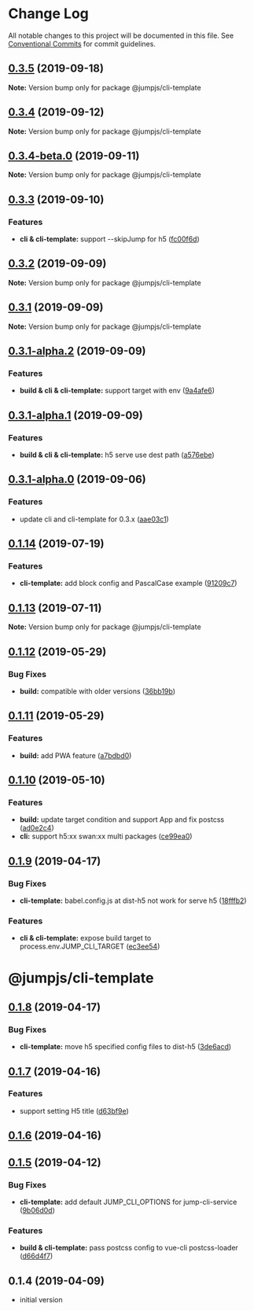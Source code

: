 # Change Log

All notable changes to this project will be documented in this file.
See [Conventional Commits](https://conventionalcommits.org) for commit guidelines.

## [0.3.5](https://github.com/max-team/Jump/compare/@jumpjs/cli-template@0.3.4...@jumpjs/cli-template@0.3.5) (2019-09-18)

**Note:** Version bump only for package @jumpjs/cli-template





## [0.3.4](https://github.com/max-team/Jump/compare/@jumpjs/cli-template@0.3.4-beta.0...@jumpjs/cli-template@0.3.4) (2019-09-12)

**Note:** Version bump only for package @jumpjs/cli-template





## [0.3.4-beta.0](https://github.com/max-team/Jump/compare/@jumpjs/cli-template@0.3.3...@jumpjs/cli-template@0.3.4-beta.0) (2019-09-11)

**Note:** Version bump only for package @jumpjs/cli-template





## [0.3.3](https://github.com/max-team/Jump/compare/@jumpjs/cli-template@0.3.2...@jumpjs/cli-template@0.3.3) (2019-09-10)


### Features

* **cli & cli-template:** support --skipJump for h5 ([fc00f6d](https://github.com/max-team/Jump/commit/fc00f6d))





## [0.3.2](https://github.com/max-team/Jump/compare/@jumpjs/cli-template@0.3.1...@jumpjs/cli-template@0.3.2) (2019-09-09)

**Note:** Version bump only for package @jumpjs/cli-template





## [0.3.1](https://github.com/max-team/Jump/compare/@jumpjs/cli-template@0.3.1-alpha.2...@jumpjs/cli-template@0.3.1) (2019-09-09)

**Note:** Version bump only for package @jumpjs/cli-template





## [0.3.1-alpha.2](https://github.com/max-team/Jump/compare/@jumpjs/cli-template@0.3.1-alpha.1...@jumpjs/cli-template@0.3.1-alpha.2) (2019-09-09)


### Features

* **build & cli & cli-template:** support target with env ([9a4afe6](https://github.com/max-team/Jump/commit/9a4afe6))





## [0.3.1-alpha.1](https://github.com/max-team/Jump/compare/@jumpjs/cli-template@0.3.1-alpha.0...@jumpjs/cli-template@0.3.1-alpha.1) (2019-09-09)


### Features

* **build & cli & cli-template:** h5 serve use dest path ([a576ebe](https://github.com/max-team/Jump/commit/a576ebe))





## [0.3.1-alpha.0](https://github.com/max-team/Jump/compare/@jumpjs/cli-template@0.1.14...@jumpjs/cli-template@0.3.1-alpha.0) (2019-09-06)


### Features

* update cli and cli-template for 0.3.x ([aae03c1](https://github.com/max-team/Jump/commit/aae03c1))





## [0.1.14](https://github.com/max-team/Jump/compare/@jumpjs/cli-template@0.1.13...@jumpjs/cli-template@0.1.14) (2019-07-19)


### Features

* **cli-template:** add block config and PascalCase example ([91209c7](https://github.com/max-team/Jump/commit/91209c7))





## [0.1.13](https://github.com/max-team/Jump/compare/@jumpjs/cli-template@0.1.12...@jumpjs/cli-template@0.1.13) (2019-07-11)

**Note:** Version bump only for package @jumpjs/cli-template





## [0.1.12](https://github.com/max-team/Jump/compare/@jumpjs/cli-template@0.1.11...@jumpjs/cli-template@0.1.12) (2019-05-29)


### Bug Fixes

* **build:** compatible with older versions ([36bb19b](https://github.com/max-team/Jump/commit/36bb19b))





## [0.1.11](https://github.com/max-team/Jump/compare/@jumpjs/cli-template@0.1.10...@jumpjs/cli-template@0.1.11) (2019-05-29)


### Features

* **build:** add PWA feature ([a7bdbd0](https://github.com/max-team/Jump/commit/a7bdbd0))





## [0.1.10](https://github.com/max-team/Jump/compare/@jumpjs/cli-template@0.1.9...@jumpjs/cli-template@0.1.10) (2019-05-10)


### Features

* **build:** update target condition and support App and fix postcss ([ad0e2c4](https://github.com/max-team/Jump/commit/ad0e2c4))
* **cli:** support h5:xx  swan:xx multi packages ([ce99ea0](https://github.com/max-team/Jump/commit/ce99ea0))





## [0.1.9](https://github.com/max-team/Jump/compare/@jumpjs/cli-template@0.1.8...@jumpjs/cli-template@0.1.9) (2019-04-17)


### Bug Fixes

* **cli-template:** babel.config.js at dist-h5 not work for serve h5 ([18fffb2](https://github.com/max-team/Jump/commit/18fffb2))


### Features

* **cli & cli-template:** expose build target to process.env.JUMP_CLI_TARGET ([ec3ee54](https://github.com/max-team/Jump/commit/ec3ee54))





# @jumpjs/cli-template


## [0.1.8](https://github.com/max-team/Jump/compare/@jumpjs/cli-template@0.1.7...@jumpjs/cli-template@0.1.8) (2019-04-17)


### Bug Fixes

* **cli-template:** move h5 specified config files to dist-h5 ([3de6acd](https://github.com/max-team/Jump/commit/3de6acd))


## [0.1.7](https://github.com/max-team/Jump/compare/@jumpjs/cli-template@0.1.6...@jumpjs/cli-template@0.1.7) (2019-04-16)


### Features

* support setting H5 title ([d63bf9e](https://github.com/max-team/Jump/commit/d63bf9e))


## [0.1.6](https://github.com/max-team/Jump/compare/@jumpjs/cli-template@0.1.5...@jumpjs/cli-template@0.1.6) (2019-04-16)



## [0.1.5](https://github.com/max-team/Jump/compare/@jumpjs/cli-template@0.1.4...@jumpjs/cli-template@0.1.5) (2019-04-12)


### Bug Fixes

* **cli-template:** add default JUMP_CLI_OPTIONS for jump-cli-service ([9b06d0d](https://github.com/max-team/Jump/commit/9b06d0d))


### Features

* **build & cli-template:** pass postcss config to vue-cli postcss-loader ([d66d4f7](https://github.com/max-team/Jump/commit/d66d4f7))



## 0.1.4 (2019-04-09)

- initial version
